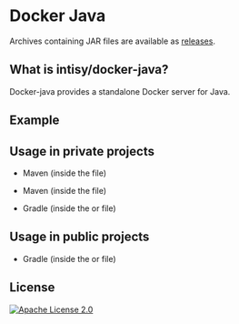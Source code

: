 # Docker Java

Archives containing JAR files are available as [releases](https://github.com/intisy/docker-java/releases).

## What is intisy/docker-java?

Docker-java provides a standalone Docker server for Java.

## Example



## Usage in private projects

 * Maven (inside the  file)


 * Maven (inside the  file)


 * Gradle (inside the  or  file)


## Usage in public projects

 * Gradle (inside the  or  file)


## License

[![Apache License 2.0](https://img.shields.io/badge/License-Apache_2.0-blue.svg)](LICENSE)
